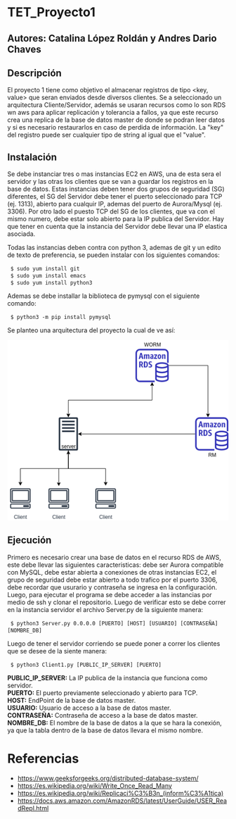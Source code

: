 # TET_Proyecto1
## Autores: Catalina López Roldán y Andres Dario Chaves
## Descripción
El proyecto 1 tiene como objetivo el almacenar registros de tipo <key, value> que seran enviados desde diversos clientes. Se a seleccionado un arquitectura Cliente/Servidor, además se usaran recursos como lo son RDS wn aws para aplicar replicación y tolerancia a fallos, ya que este recurso crea una replica de la base de datos master de donde se podran leer datos y si es necesario restaurarlos en caso de perdida de información. La "key" del registro puede ser cualquier tipo de string al igual que el "value".

## Instalación
Se debe instanciar tres o mas instancias EC2 en AWS, una de esta sera el servidor y las otras los clientes que se van a guardar los registros en la base de datos.
Estas instancias deben tener dos grupos de seguridad (SG) diferentes, el SG del Servidor debe tener el puerto seleccionado para TCP (ej. 1313), abierto para cualquir IP, ademas del puerto de Aurora/Mysql (ej. 3306). Por otro lado el puesto TCP del SG de los clientes, que va con el mismo numero, debe estar solo abierto para la IP publica del Servidor. Hay que tener en cuenta que la instancia del Servidor debe llevar una IP elastica asociada.

Todas las instancias deben contra con python 3, ademas de git y un edito de texto de preferencia, se pueden instalar con los siguientes comandos:
<pre><code> $ sudo yum install git
 $ sudo yum install emacs 
 $ sudo yum install python3
</code></pre>

Ademas se debe installar la biblioteca de pymysql con el siguiente comando:
<pre><code> $ python3 -m pip install pymysql
</code></pre>

Se planteo una arquitectura del proyecto la cual de ve así:

![Arquitectura](https://github.com/Shiroke-013/TET_Proyecto1/blob/main/Arquitectura_Proyecto1.drawio.png)

## Ejecución
Primero es necesario crear una base de datos en el recurso RDS de AWS, este debe llevar las siguientes caracteristicas: debe ser Aurora compatible con MySQL, debe estar abierta a conexiones de otras instancias EC2, el grupo de seguridad debe estar abierto a todo trafico por el puerto 3306, debe recordar que usurario y contraseña se ingresa en la configuración.
Luego, para ejecutar el programa se debe acceder a las instancias por medio de ssh y clonar el repositorio.
Luego de verificar esto se debe correr en la instancia servidor el archivo Server.py de la siguiente manera:
<pre><code> $ python3 Server.py 0.0.0.0 [PUERTO] [HOST] [USUARIO] [CONTRASEÑA] [NOMBRE_DB]
</code></pre>
Luego de tener el servidor corriendo se puede poner a correr los clientes que se desee de la siente manera:
<pre><code> $ python3 Client1.py [PUBLIC_IP_SERVER] [PUERTO]
</code></pre>
**PUBLIC_IP_SERVER:** La IP publica de la instancia que funciona como servidor. <br />
**PUERTO:** El puerto previamente seleccionado y abierto para TCP. <br />
**HOST:** EndPoint de la base de datos master. <br />
**USUARIO:** Usuario de acceso a la base de datos master. <br />
**CONTRASEÑA:** Contraseña de acceso a la base de datos master. <br />
**NOMBRE_DB:** El nombre de la base de datos a la que se hara la conexión, ya que la tabla dentro de la base de datos llevara el mismo nombre.

# Referencias
- https://www.geeksforgeeks.org/distributed-database-system/
- https://es.wikipedia.org/wiki/Write_Once_Read_Many
- https://es.wikipedia.org/wiki/Replicaci%C3%B3n_(inform%C3%A1tica)
- https://docs.aws.amazon.com/AmazonRDS/latest/UserGuide/USER_ReadRepl.html
